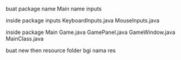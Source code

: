 buat package
name Main
name inputs

inside package inputs
KeyboardInputs.java
MouseInputs.java

inside package Main
Game.java
GamePanel.java
GameWindow.java
MainClass.java

buat new then resource folder
bgi nama res 

